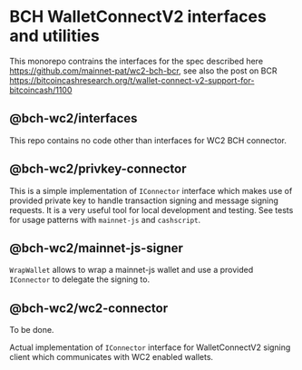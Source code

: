 # BCH WalletConnectV2 interfaces and utilities

This monorepo contrains the interfaces for the spec described here https://github.com/mainnet-pat/wc2-bch-bcr, see also the post on BCR https://bitcoincashresearch.org/t/wallet-connect-v2-support-for-bitcoincash/1100

## @bch-wc2/interfaces

This repo contains no code other than interfaces for WC2 BCH connector.

## @bch-wc2/privkey-connector

This is a simple implementation of `IConnector` interface which makes use of provided private key to handle transaction signing and message signing requests. It is a very useful tool for local development and testing. See tests for usage patterns with `mainnet-js` and `cashscript`.

## @bch-wc2/mainnet-js-signer

`WrapWallet` allows to wrap a mainnet-js wallet and use a provided `IConnector` to delegate the signing to.

## @bch-wc2/wc2-connector

To be done.

Actual implementation of `IConnector` interface for WalletConnectV2 signing client which communicates with WC2 enabled wallets.
